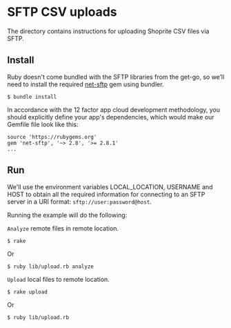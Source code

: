 SFTP CSV uploads  
========================================

The directory contains instructions for uploading Shoprite CSV files via SFTP.

## Install

Ruby doesn't come bundled with the SFTP libraries from the get-go, so we’ll need to install the required [net-sftp](https://rubygems.org/gems/net-sftp/versions/2.1.2) gem using bundler.

```
$ bundle install
```

In accordance with the 12 factor app cloud development methodology, you should explicitly define your app's dependencies, which would make our Gemfile file look like this:

```
source 'https://rubygems.org'
gem 'net-sftp', '~> 2.8', '>= 2.8.1'
...
```

## Run

We'll use the environment variables LOCAL_LOCATION, USERNAME and HOST to obtain all the required information for connecting to an SFTP server in a URI format: `sftp://user:password@host`.

Running the example will do the following:

 `Analyze` remote files in remote location.

```
$ rake 
```
Or 

```
$ ruby lib/upload.rb analyze 
```

 `Upload` local files to remote location.

```
$ rake upload
```
Or

```
$ ruby lib/upload.rb
```
